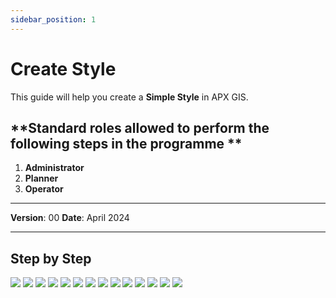 ```yaml
---
sidebar_position: 1
---
```


# Create Style

This guide will help you create a **Simple Style** in APX GIS.

## **Standard roles allowed to perform the following steps in the programme **

1.	**Administrator**
2.	**Planner**
3.	**Operator**

------------

**Version**: 00
**Date**: April 2024

------------
## **Step by Step**

![](/img/9.Styles/SimpleStly-create01.png)
![](/img/9.Styles/SimpleStly-create02.png)
![](/img/9.Styles/SimpleStly-create03.png)
![](/img/9.Styles/SimpleStly-create04.png)
![](/img/9.Styles/SimpleStly-create05.png)
![](/img/9.Styles/SimpleStly-create06.png)
![](/img/9.Styles/SimpleStly-create07.png)
![](/img/9.Styles/SimpleStly-create08.png)
![](/img/9.Styles/SimpleStly-create09.png)
![](/img/9.Styles/SimpleStly-create10.png)
![](/img/9.Styles/SimpleStly-create11.png)
![](/img/9.Styles/SimpleStly-create12.png)
![](/img/9.Styles/SimpleStly-create013.png)
![](/img/9.Styles/SimpleStly-create14.png)
